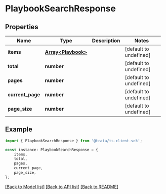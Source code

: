# PlaybookSearchResponse


## Properties

Name | Type | Description | Notes
------------ | ------------- | ------------- | -------------
**items** | [**Array&lt;Playbook&gt;**](Playbook.md) |  | [default to undefined]
**total** | **number** |  | [default to undefined]
**pages** | **number** |  | [default to undefined]
**current_page** | **number** |  | [default to undefined]
**page_size** | **number** |  | [default to undefined]

## Example

```typescript
import { PlaybookSearchResponse } from '@trata/ts-client-sdk';

const instance: PlaybookSearchResponse = {
    items,
    total,
    pages,
    current_page,
    page_size,
};
```

[[Back to Model list]](../README.md#documentation-for-models) [[Back to API list]](../README.md#documentation-for-api-endpoints) [[Back to README]](../README.md)
